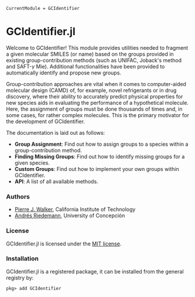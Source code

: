 ```@meta
CurrentModule = GCIdentifier
```
# GCIdentifier.jl
Welcome to GCIdentifier! This module provides utilities needed to fragment a given molecular SMILES (or name) based on the groups provided in existing group-contribution methods (such as UNIFAC, Joback's method and SAFT-$\gamma$ Mie). Additional functionalities have been provided to automatically identify and propose new groups.

Group-contribution approaches are vital when it comes to computer-aided molecular design (CAMD) of, for example, novel refrigerants or in drug discovery, where their ability to accurately predict physical properties for new species aids in evaluating the performance of a hypothetical molecule. Here, the assignment of groups must be done thousands of times and, in some cases, for rather complex molecules. This is the primary motivator for the development of GCIdentifier.

The documentation is laid out as follows:

- **Group Assignment**: Find out how to assign groups to a species within a group-contribution method.
- **Finding Missing Groups**: Find out how to identify missing groups for a given species.
- **Custom Groups**: Find out how to implement your own groups within GCIdentifier.
- **API**: A list of all available methods.

### Authors

- [Pierre J. Walker](mailto:pjwalker@caltech.edu), California Institute of Technology
- [Andrés Riedemann](mailto:andres.riedemann@gmail.com), University of Concepción

### License

GCIdentifier.jl is licensed under the [MIT license](https://github.com/ClapeyronThermo/GCIdentifier.jl/blob/master/LICENSE.md).

### Installation

GCIdentifier.jl is a registered package, it can be installed from the general registry by:

```
pkg> add GCIdentifier
```